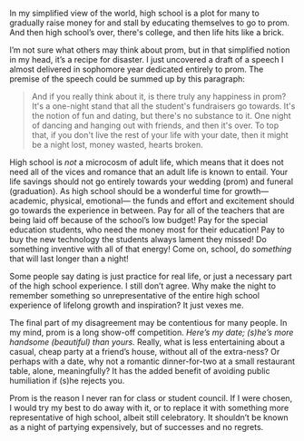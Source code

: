 In my simplified view of the world, high school is a plot for many to gradually raise money for and stall by educating themselves to go to prom. And then high school’s over, there's college, and then life hits like a brick.

I’m not sure what others may think about prom, but in that simplified notion in my head, it’s a recipe for disaster. I just uncovered a draft of a speech I almost delivered in sophomore year dedicated entirely to prom. The premise of the speech could be summed up by this paragraph:

> And if you really think about it, is there truly any happiness in prom? It's a one-night stand that all the student's fundraisers go towards. It's the notion of fun and dating, but there's no substance to it. One night of dancing and hanging out with friends, and then it's over. To top that, if you don't live the rest of your life with your date, then it might be a night lost, money wasted, hearts broken.

High school is *not* a microcosm of adult life, which means that it does not need all of the vices and romance that an adult life is known to entail. Your life savings should not go entirely towards your wedding (prom) and funeral (graduation). As high school should be a wonderful time for growth— academic, physical, emotional— the funds and effort and excitement should go towards the experience in between. Pay for all of the teachers that are being laid off because of the school’s low budget! Pay for the special education students, who need the money most for their education! Pay to buy the new technology the students always lament they missed! Do something inventive with all of that energy! Come on, school, do *something* that will last longer than a night!

Some people say dating is just practice for real life, or just a necessary part of the high school experience. I still don’t agree. Why make the night to remember something so unrepresentative of the entire high school experience of lifelong growth and inspiration? It just vexes me.

The final part of my disagreement may be contentious for many people. In my mind, prom is a long show-off competition. *Here’s my date; (s)he’s more handsome (beautiful) than yours.* Really, what is less entertaining about a casual, cheap party at a friend’s house, without all of the extra-ness? Or perhaps with a date, why not a romantic dinner-for-two at a small restaurant table, alone, meaningfully? It has the added benefit of avoiding public humiliation if (s)he rejects you.

Prom is the reason I never ran for class or student council. If I were chosen, I would try my best to do away with it, or to replace it with something more representative of high school, albeit still celebratory. It shouldn’t be known as a night of partying expensively, but of successes and no regrets.